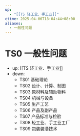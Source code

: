 ```yaml
---
up:
  - "[[TS 轻工业、手工业]]"
ctime: 2025-04-06T18:04:44+08:00
aliases:
  - 一般性问题
---
```


# TS0 一般性问题

- up: [[TS 轻工业、手工业]]
- down:	
	- TS01 基础理论
	- TS02 设计、计算、制图
	- TS03 原材料及辅助物料
	- TS04 机械与设备
	- TS05 生产工艺
	- TS06 产品及副产品
	- TS07 产品标准与检验
	- TS08 轻工业、手工业工厂
	- TS09 包装装潢技术
	
